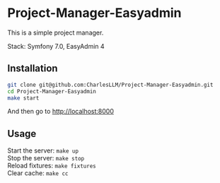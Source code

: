 # Project-Manager-Easyadmin

This is a simple project manager.

Stack: Symfony 7.0, EasyAdmin 4

## Installation

```bash
git clone git@github.com:CharlesLLM/Project-Manager-Easyadmin.git
cd Project-Manager-Easyadmin
make start
```
And then go to [http://localhost:8000](http://localhost:8000)

## Usage

Start the server: `make up`  
Stop the server: `make stop`  
Reload fixtures: `make fixtures`  
Clear cache: `make cc`  
